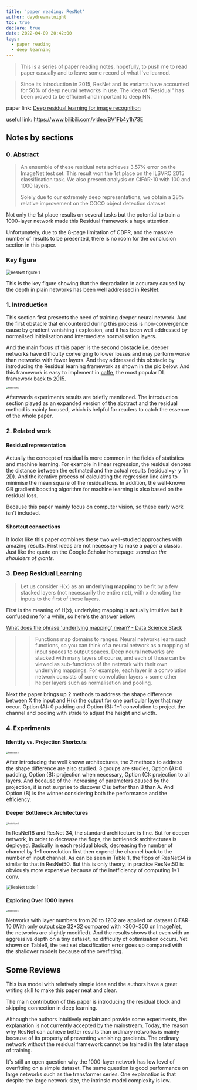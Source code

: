 ```yaml
---
title: 'paper reading: ResNet'
author: daydreamatnight
toc: true
declare: true
date: 2022-04-09 20:42:00
tags:
  - paper reading
  - deep learning
---
```


> This is a series of paper reading notes, hopefully, to push me to read paper casually and to leave some record of what I've learned.

> Since its introduction in 2015, ResNet and its variants have accounted for 50% of deep neural networks in use. The idea of "Residual" has been proved to be efficient and important to deep NN.

<!-- more -->

paper link: [Deep residual learning for image recognition](http://openaccess.thecvf.com/content_cvpr_2016/html/He_Deep_Residual_Learning_CVPR_2016_paper.html)

useful link: https://www.bilibili.com/video/BV1Fb4y1h73E

## Notes by sections

### 0. Abstract 

> An ensemble of these residual nets achieves 3.57% error on the ImageNet test set. This result won the 1st place on the ILSVRC 2015 classification task. We also present analysis on CIFAR-10 with 100 and 1000 layers.
>
> Solely due to our extremely deep representations, we obtain a 28% relative improvement on the COCO object detection dataset

Not only the 1st place results on several tasks but the potential to train a 1000-layer network made this Residual framework a huge attention. 

Unfortunately, due to the 8-page limitation of CDPR, and the massive number of results to be presented, there is no room for the conclusion section in this paper. 

### Key figure

<img src="ResNet figure 4.png" alt="ResNet figure 1" style="zoom:80%;" />

This is the key figure showing that the degradation in accuracy caused by the depth in plain networks has been well addressed in ResNet.

### 1. Introduction 

This section first presents the need of training deeper neural network. And the first obstacle that encountered during this process is non-convergence cause by gradient vanishing / explosion, and it has been well addressed by normalised initialisation and intermediate normalisation layers.

And the main focus of this paper is the second obstacle i.e. deeper networks have difficulty converging to lower losses and may perform worse than networks with fewer layers. And they addressed this obstacle by introducing the Residual learning framework as shown in the pic below. And this framework is easy to implement  in [caffe](https://caffe.berkeleyvision.org/), the most popular DL framework back to 2015.

<img src="ResNet figure 2.png" alt="ResNet figure 2" style="zoom:30%;" />

Afterwards experiments results are briefly mentioned. 
The introduction section played as an expanded version of the abstract and the residual method is mainly focused, which is helpful for readers to catch the essence of the whole paper.

### 2. Related work

#### Residual representation

Actually the concept of residual is more common in the fields of statistics and machine learning. For example in linear regression, the residual denotes the distance between the estimated and the actual results (residual=y- y ̂ in 2D). And the iterative process of calculating the regression line aims to minimise the mean square of the residual loss. In addition, the well-known GB gradient boosting algorithm for machine learning is also based on the residual loss.

Because this paper mainly focus on computer vision, so these early work isn't included.

#### Shortcut connections

It looks like this paper combines these two well-studied approaches with amazing results. First ideas are not necessary to make a paper a classic. Just like the quote on the Google Scholar homepage: *stand on the shoulders of giants.*

### 3. Deep Residual Learning

> Let us consider H(x) as an **underlying mapping** to be fit by a few stacked layers (not necessarily the entire net), with x denoting the inputs to the first of these layers.

First is the meaning of H(x), underlying mapping is actually intuitive but it confused me for a while, so here's the answer below:

[What does the phrase 'underlying mapping' mean? - Data Science Stack](https://datascience.stackexchange.com/questions/92617/what-does-the-phrase-underlying-mapping-mean)

> > Functions map domains to ranges. Neural networks learn such functions, so you can think of a neural network as a mapping of input spaces to output spaces. Deep neural networks are stacked with many layers of course, and each of those can be viewed as sub-functions of the network with their own underlying mappings. For example, each layer in a convolution network consists of some convolution layers + some other helper layers such as normalisation and pooling.

Next the paper brings up 2 methods to address the shape difference between X the input and H(x) the output for one particular layer that may occur. Option (A): 0 padding and Option (B): 1*1 convolution to project the channel and pooling with stride to adjust the height and width.

### 4. Experiments

#### Identity vs. Projection Shortcuts

<img src="  ResNet table 3.png" alt="ResNet table 3" style="zoom:30%;" />

After introducing the well known architectures, the 2 methods to address the shape difference are also studied. 3 groups are studies,  Option (A): 0 padding,  Option (B): projection when necessary, Option (C): projection to all layers. And because of the increasing of parameters caused by the projection, it is not surprise to discover C is better than B than A. And Option (B) is the winner considering both the performance and the efficiency. 

#### Deeper Bottleneck Architectures

<img src="  ResNet figure 5.png" alt="ResNet figure 5" style="zoom:30%;" />

In ResNet18 and ResNet 34, the standard architecture is fine. But for deeper network, in order to decrease the flops, the bottleneck architectures is deployed. Basically in each residual block, decreasing the number of channel by 1\*1 convolution first then expend the channel back to the number of input channel. As can be seen in Table 1, the flops of ResNet34 is similar to that in ResNet50. But this is only theory, in practice ResNet50 is obviously more expensive because of the inefficiency of computing 1\*1 conv.

<img src="  ResNet table 1.png" alt="ResNet table 1" style="zoom:80%;" />

#### Exploring Over 1000 layers

<img src="ResNet table 6.png" alt="ResNet table 6" style="zoom:30%;" />

Networks with layer numbers from 20 to 1202 are applied on dataset CIFAR-10 (With only output size 32\*32 compared with >300\*300 on ImageNet, the networks are slightly modified). And the results shows that even with an aggressive depth on a tiny dataset, no difficulty of optimisation occurs. Yet shown on Table6, the test set classification error goes up compared with the shallower models because of the overfitting.

## Some Reviews

This is a model with relatively simple idea and the authors have a great writing skill to make this paper neat and clear.

The main contribution of this paper is introducing the residual block and skipping connection in deep learning.

Although the authors intuitively explain and provide some experiments, the explanation is not currently accepted by the mainstream. Today, the reason why ResNet can achieve better results than ordinary networks is mainly because of its property of preventing vanishing gradients. The ordinary network without the residual framework cannot be trained in the later stage of training.

It's still an open question why the 1000-layer network has low level of overfitting on a simple dataset. The same question is good performance on large networks such as the transformer series. One explanation is that despite the large network size, the intrinsic model complexity is low.

